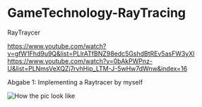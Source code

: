 # GameTechnology-RayTracing
RayTraycer

https://www.youtube.com/watch?v=gfW1Fhd9u9Q&list=PLlrATfBNZ98edc5GshdBtREv5asFW3yXl 
https://www.youtube.com/watch?v=0bAkPWPnz-U&list=PLNmsVeXQZj7rvhHip_LTM-J-5wHw7dWnw&index=16 

Abgabe 1: Implementing a Raytracer by myself

![How the pic look like]()
